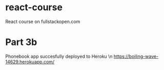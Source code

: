# react-course
React course on fullstackopen.com

# Part 3b
Phonebook app succesfully deployed to Heroku \n
https://boiling-wave-14629.herokuapp.com/ 
